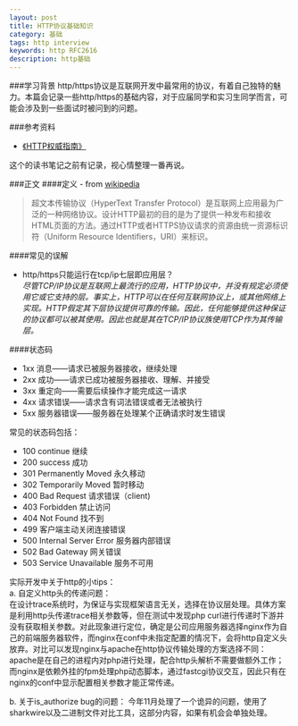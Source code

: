 ```yaml
---
layout: post
title: HTTP协议基础知识
category: 基础
tags: http interview
keywords: http RFC2616
description: http基础
---
```


###学习背景
http/https协议是互联网开发中最常用的协议，有着自己独特的魅力。本篇会记录一些http/https的基础内容，对于应届同学和实习生同学而言，可能会涉及到一些面试时被问到的问题。

###参考资料  

- [《HTTP权威指南》](https://book.douban.com/subject/10746113/)

这个的读书笔记之前有记录，视心情整理一番再说。 

###正文
####定义 - from [wikipedia](https://zh.wikipedia.org/wiki/%E8%B6%85%E6%96%87%E6%9C%AC%E4%BC%A0%E8%BE%93%E5%8D%8F%E8%AE%AE)
> 超文本传输协议（HyperText Transfer Protocol）是互联网上应用最为广泛的一种网络协议。设计HTTP最初的目的是为了提供一种发布和接收HTML页面的方法。通过HTTP或者HTTPS协议请求的资源由统一资源标识符（Uniform Resource Identifiers，URI）来标识。

####常见的误解
- http/https只能运行在tcp/ip七层即应用层？  
*尽管TCP/IP协议是互联网上最流行的应用，HTTP协议中，并没有规定必须使用它或它支持的层。事实上，HTTP可以在任何互联网协议上，或其他网络上实现。HTTP假定其下层协议提供可靠的传输。因此，任何能够提供这种保证的协议都可以被其使用。因此也就是其在TCP/IP协议族使用TCP作为其传输层。*

####状态码
- 1xx 消息——请求已被服务器接收，继续处理
- 2xx 成功——请求已成功被服务器接收、理解、并接受
- 3xx 重定向——需要后续操作才能完成这一请求
- 4xx 请求错误——请求含有词法错误或者无法被执行
- 5xx 服务器错误——服务器在处理某个正确请求时发生错误

常见的状态码包括：
- 100 continue 继续
- 200 success 成功
- 301 Permanently Moved 永久移动
- 302 Temporarily Moved 暂时移动
- 400 Bad Request 请求错误（client)
- 403 Forbidden 禁止访问
- 404 Not Found 找不到
- 499 客户端主动关闭连接错误
- 500 Internal Server Error 服务器内部错误
- 502 Bad Gateway 网关错误
- 503 Service Unavailable 服务不可用


实际开发中关于http的小tips：  
a. 自定义http头的传递问题：  
	在设计trace系统时，为保证与实现框架语言无关，选择在协议层处理。具体方案是利用http头传递trace相关参数等，但在测试中发现php curl进行传递时下游并没有获取相关参数。对此现象进行定位，确定是公司应用服务器选择nginx作为自己的前端服务器软件，而nginx在conf中未指定配置的情况下，会将http自定义头放弃。对比可以发现nginx与apache在http协议传输处理的方案选择不同：apache是在自己的进程内对php进行处理，配合http头解析不需要做额外工作；而nginx是依赖外挂的fpm处理php动态脚本，通过fastcgi协议交互，因此只有在nginx的conf中显示配置相关参数才能正常传递。
	
b. 关于is_authorize bug的问题：
    今年11月处理了一个诡异的问题，使用了sharkwire以及二进制文件对比工具，这部分内容，如果有机会会单独处理。











 


